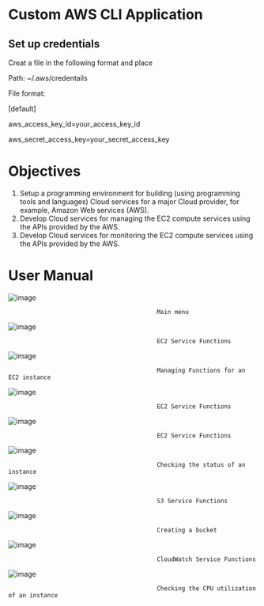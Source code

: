 # Custom AWS CLI Application

## Set up credentials
  Creat a file in the following format and place
  
  Path: ~/.aws/credentails
  
  File format:
  
  [default]
  
  aws_access_key_id=your_access_key_id
  
  aws_secret_access_key=your_secret_access_key

# Objectives
1. Setup a programming environment for building (using programming tools and languages) Cloud services for a major Cloud provider, for example, Amazon Web services (AWS).
2. Develop Cloud services for managing the EC2 compute services using the APIs provided by the AWS.
3. Develop Cloud services for monitoring the EC2 compute services using the APIs provided by the AWS.

# User Manual
![image](https://user-images.githubusercontent.com/55482580/151803922-0fb7c61a-295a-427c-922f-f8ba80f41dec.png)
              
                                              Main menu
                                              
                                              
![image](https://user-images.githubusercontent.com/55482580/151804239-fc8b04da-9dd2-4f22-9df9-b89c029684c1.png)

                                              EC2 Service Functions
                                              
![image](https://user-images.githubusercontent.com/55482580/151804473-8966d377-1860-4baf-91ee-d60ae114f407.png)
              
                                              Managing Functions for an EC2 instance
                                              
                                              
![image](https://user-images.githubusercontent.com/55482580/151804239-fc8b04da-9dd2-4f22-9df9-b89c029684c1.png)

                                              EC2 Service Functions
                                              
                                              
![image](https://user-images.githubusercontent.com/55482580/151804239-fc8b04da-9dd2-4f22-9df9-b89c029684c1.png)

                                              EC2 Service Functions


![image](https://user-images.githubusercontent.com/55482580/151804627-fdffe63f-45fa-4cff-9960-c85060b13fac.png)
              
                                              Checking the status of an instance
                                              
                                              
![image](https://user-images.githubusercontent.com/55482580/151804742-c6baaf25-198b-4850-a4b7-9a36de7685a6.png)

                                              S3 Service Functions


![image](https://user-images.githubusercontent.com/55482580/151804841-2b344d2c-3de3-4fb4-9f8a-595a3feca80e.png)
              
                                              Creating a bucket
                                              
                                              
![image](https://user-images.githubusercontent.com/55482580/151804917-9341dda1-adbf-4371-8b94-0d3583593bfd.png)

                                              CloudWatch Service Functions


![image](https://user-images.githubusercontent.com/55482580/151805061-d7487828-283d-41ce-b9ad-511bae34bfea.png)

                                              Checking the CPU utilization of an instance
